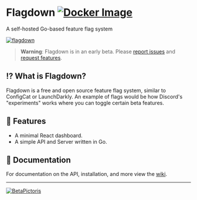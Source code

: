 # Flagdown [![Docker Image](https://github.com/BetaPictoris/flagdown/actions/workflows/docker-image.yml/badge.svg)](https://github.com/BetaPictoris/flagdown/actions/workflows/docker-image.yml)

A self-hosted Go-based feature flag system

[![flagdown](https://cdn.ozx.me/betapictoris/flagdown.svg)](https://github.com/BetaPictoris/flagdown)

> **Warning**:
> Flagdown is in an early beta. Please
> [report issues](https://github.com/BetaPictoris/flagdown/issues) and
> [request features](https://github.com/BetaPictoris/flagdown/discussions).

## :interrobang: What is Flagdown?

Flagdown is a free and open source feature flag system, similar to ConfigCat or
LaunchDarkly. An example of flags would be how Discord's "experiments" works
where you can toggle certain beta features.

## :rocket: Features

- A minimal React dashboard.
- A simple API and Server written in Go.

## :memo: Documentation

For documentation on the API, installation, and more view the [wiki](https://github.com/BetaPictoris/flagdown/wiki).

---

[![BetaPictoris](https://cdn.ozx.me/betapictoris/header.svg)](https://github.com/BetaPictoris)
